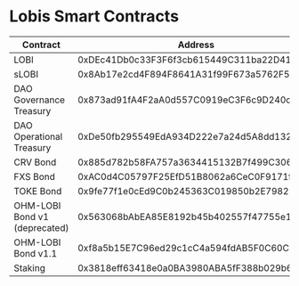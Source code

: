 # Lobis Smart Contracts

| Contract      | Address                                    |
| ------------- | ------------------------------------------ |
| LOBI          | 0xDEc41Db0c33F3F6f3cb615449C311ba22D418A8d |
| sLOBI         | 0x8Ab17e2cd4F894F8641A31f99F673a5762F53c8e |
| DAO Governance Treasury | 0x873ad91fA4F2aA0d557C0919eC3F6c9D240cDd05 |
| DAO Operational Treasury          | 0xDe50fb295549EdA934D222e7a24d5A8dd132444F |
| CRV Bond      | 0x885d782b58FA757a3634415132B7f499C306da65 |
| FXS Bond      | 0xAC0d4C05797F25EfD51B8062a6CeC0F9171f22cB |
| TOKE Bond     | 0x9fe77f1e0cEd9C0b245363C019850b2E79821BbA |
| OHM-LOBI Bond v1 (deprecated) | 0x563068bAbEA85E8192b45b402557f47755e1bbf3 |
| OHM-LOBI Bond v1.1| 0xf8a5b15E7C96ed29c1cC4a594fdAB5F0C60C8266 |
| Staking       | 0x3818eff63418e0a0BA3980ABA5fF388b029b6d90 |
